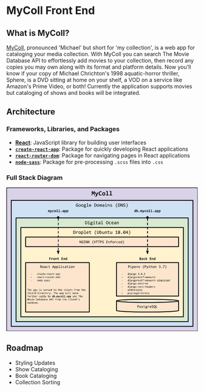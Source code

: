 # MyColl Front End

## What is MyColl?

[MyColl](https://mycoll.app), pronounced 'Michael' but short for 'my collection', is a web app for cataloging your media collection. With MyColl you can search The Movie Database API to effortlessly add movies to your collection, then record any copies you may own along with its format and platform details. Now you'll know if your copy of Michael Chrichton's 1998 aquatic-horror thriller, Sphere, is a DVD sitting at home on your shelf, a VOD on a service like Amazon's Prime Video, or both! Currently the application supports movies but cataloging of shows and books will be integrated.

## Architecture

### Frameworks, Libraries, and Packages
- [**React**](https://reactjs.org/): JavaScript library for building user interfaces
- [**`create-react-app`**](): Package for quickly developing React applications
- [**`react-router-dom`**](): Package for navigating pages in React applications
- [**`node-sass`**](): Package for pre-processing `.scss` files into `.css`

### Full Stack Diagram

![MyColl Diagram](mycoll_diagram.jpg)

## Roadmap
- Styling Updates
- Show Cataloging
- Book Cataloging
- Collection Sorting
